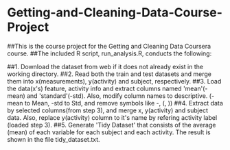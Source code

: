 # Getting-and-Cleaning-Data-Course-Project

##This is the course project for the Getting and Cleaning Data Coursera course.
##The included R script, run_analysis.R, conducts the following:

##1. Download the dataset from web if it does not already exist in the working directory.
##2. Read both the train and test datasets and merge them into x(measurements), y(activity) and subject, respectively.
##3. Load the data(x's) feature, activity info and extract columns named 'mean'(-mean) and 'standard'(-std). Also, modify column names to descriptive. (-mean to Mean, -std to Std, and remove symbols like -, (, ))
##4. Extract data by selected columns(from step 3), and merge x, y(activity) and subject data. Also, replace y(activity) column to it's name by refering activity label (loaded step 3).
##5. Generate 'Tidy Dataset' that consists of the average (mean) of each variable for each subject and each activity. The result is shown in the file tidy_dataset.txt.
